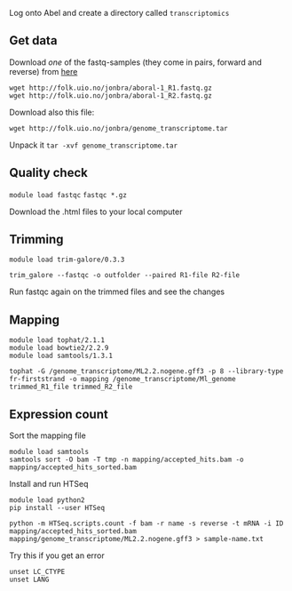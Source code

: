 
Log onto Abel and create a directory called `transcriptomics`

## Get data

Download _one_ of the fastq-samples (they come in pairs, forward and reverse) from [here](http://folk.uio.no/jonbra/)

```
wget http://folk.uio.no/jonbra/aboral-1_R1.fastq.gz  
wget http://folk.uio.no/jonbra/aboral-1_R2.fastq.gz
```

Download also this file:

`wget http://folk.uio.no/jonbra/genome_transcriptome.tar`

Unpack it
`tar -xvf genome_transcriptome.tar`  

## Quality check

`module load fastqc`
`fastqc *.gz`

Download the .html files to your local computer

## Trimming

```
module load trim-galore/0.3.3

trim_galore --fastqc -o outfolder --paired R1-file R2-file
```

Run fastqc again on the trimmed files and see the changes

## Mapping
```
module load tophat/2.1.1
module load bowtie2/2.2.9
module load samtools/1.3.1

tophat -G /genome_transcriptome/ML2.2.nogene.gff3 -p 8 --library-type fr-firststrand -o mapping /genome_transcriptome/Ml_genome trimmed_R1_file trimmed_R2_file
```

## Expression count 

Sort the mapping file

```
module load samtools
samtools sort -O bam -T tmp -n mapping/accepted_hits.bam -o mapping/accepted_hits_sorted.bam
```

Install and run HTSeq

```
module load python2
pip install --user HTSeq

python -m HTSeq.scripts.count -f bam -r name -s reverse -t mRNA -i ID mapping/accepted_hits_sorted.bam mapping/genome_transcriptome/ML2.2.nogene.gff3 > sample-name.txt
```

Try this if you get an error

```
unset LC_CTYPE
unset LANG
```
